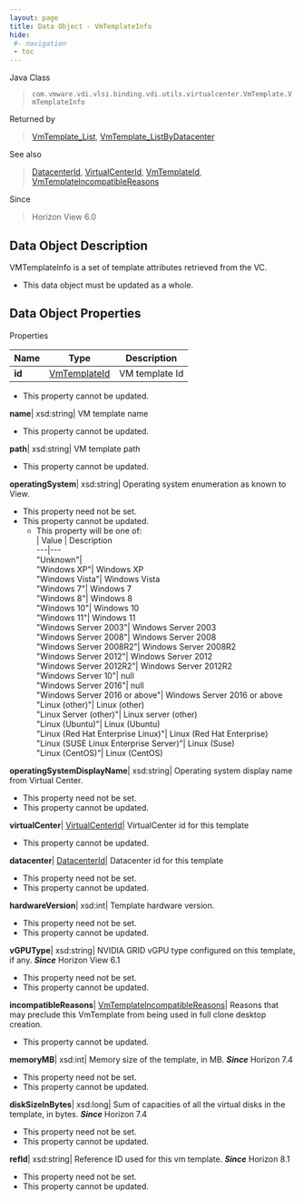 ```yaml
---
layout: page
title: Data Object - VmTemplateInfo
hide:
 #- navigation
 - toc
---
```






Java Class  
> `com.vmware.vdi.vlsi.binding.vdi.utils.virtualcenter.VmTemplate.VmTemplateInfo`

Returned by  
> [VmTemplate_List](vdi.utils.virtualcenter.VmTemplate.md#list), [VmTemplate_ListByDatacenter](vdi.utils.virtualcenter.VmTemplate.md#listByDatacenter)

See also  
> [DatacenterId](vdi.entity.DatacenterId.md), [VirtualCenterId](vdi.entity.VirtualCenterId.md), [VmTemplateId](vdi.entity.VmTemplateId.md), [VmTemplateIncompatibleReasons](vdi.utils.virtualcenter.VmTemplate.VmTemplateIncompatibleReasons.md)

Since  
> Horizon View 6.0


## Data Object Description 

VMTemplateInfo is a set of template attributes retrieved from the VC. 

  * This data object must be updated as a whole.



## Data Object Properties

Properties

Name |  Type |  Description   
---|---|---  
**id**| [VmTemplateId](vdi.entity.VmTemplateId.md)|  VM template Id   


* This property cannot be updated.

  
**name**|  xsd:string|  VM template name   


* This property cannot be updated.

  
**path**|  xsd:string|  VM template path   


* This property cannot be updated.

  
**operatingSystem**|  xsd:string|  Operating system enumeration as known to View.   


* This property need not be set.
* This property cannot be updated.
  * This property will be one of:  
|  Value |  Description   
---|---  
"Unknown"|   
"Windows XP"| Windows XP  
"Windows Vista"| Windows Vista  
"Windows 7"| Windows 7  
"Windows 8"| Windows 8  
"Windows 10"| Windows 10  
"Windows 11"| Windows 11  
"Windows Server 2003"| Windows Server 2003  
"Windows Server 2008"| Windows Server 2008  
"Windows Server 2008R2"| Windows Server 2008R2  
"Windows Server 2012"| Windows Server 2012  
"Windows Server 2012R2"| Windows Server 2012R2  
"Windows Server 10"| null  
"Windows Server 2016"| null  
"Windows Server 2016 or above"| Windows Server 2016 or above  
"Linux (other)"| Linux (other)  
"Linux Server (other)"| Linux server (other)  
"Linux (Ubuntu)"| Linux (Ubuntu)  
"Linux (Red Hat Enterprise Linux)"| Linux (Red Hat Enterprise)  
"Linux (SUSE Linux Enterprise Server)"| Linux (Suse)  
"Linux (CentOS)"| Linux (CentOS)  

  
**operatingSystemDisplayName**|  xsd:string|  Operating system display name from Virtual Center.   


* This property need not be set.
* This property cannot be updated.

  
**virtualCenter**| [VirtualCenterId](vdi.entity.VirtualCenterId.md)|  VirtualCenter id for this template   


* This property cannot be updated.

  
**datacenter**| [DatacenterId](vdi.entity.DatacenterId.md)|  Datacenter id for this template   


* This property need not be set.
* This property cannot be updated.

  
**hardwareVersion**|  xsd:int|  Template hardware version.   


* This property need not be set.
* This property cannot be updated.

  
**vGPUType**|  xsd:string|  NVIDIA GRID vGPU type configured on this template, if any.  **_Since_** Horizon View 6.1  


* This property need not be set.
* This property cannot be updated.

  
**incompatibleReasons**| [VmTemplateIncompatibleReasons](vdi.utils.virtualcenter.VmTemplate.VmTemplateIncompatibleReasons.md)|  Reasons that may preclude this VmTemplate from being used in full clone desktop creation.   


* This property cannot be updated.

  
**memoryMB**|  xsd:int|  Memory size of the template, in MB.  **_Since_** Horizon 7.4  


* This property need not be set.
* This property cannot be updated.

  
**diskSizeInBytes**|  xsd:long|  Sum of capacities of all the virtual disks in the template, in bytes.  **_Since_** Horizon 7.4  


* This property need not be set.
* This property cannot be updated.

  
**refId**|  xsd:string|  Reference ID used for this vm template.  **_Since_** Horizon 8.1  


* This property need not be set.
* This property cannot be updated.

  
  
  
 
  
  

